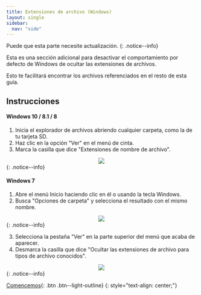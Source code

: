 ```yaml
---
title: Extensiones de archivo (Windows)
layout: single
sidebar:
  nav: "side"
---
```


Puede que esta parte necesite actualización.
{: .notice--info}

Esta es una sección adicional para desactivar el comportamiento por defecto de Windows de ocultar las extensiones de archivos.

Esto te facilitará encontrar los archivos referenciados en el resto de esta guía.

## Instrucciones

#### Windows 10 / 8.1 / 8

1. Inicia el explorador de archivos abriendo cualquier carpeta, como la de tu tarjeta SD.
2. Haz clic en la opción "Ver" en el menú de cinta.
3. Marca la casilla que dice "Extensiones de nombre de archivo".

<div align="center">
<img src="/guia_dsi/assets/images/extensiones-de-archivo-windows-10.png">
</div>
{: .notice--info}

#### Windows 7

1. Abre el menú Inicio haciendo clic en él o usando la tecla Windows.
2. Busca "Opciones de carpeta" y selecciona el resultado con el mismo nombre.

<div align="center">
<img src="/guia_dsi/assets/images/opciones-de-carpeta-menu-inicio-windows-7.png">
</div>
{: .notice--info}

3. Selecciona la pestaña "Ver" en la parte superior del menú que acaba de aparecer.
4. Desmarca la casilla que dice "Ocultar las extensiones de archivo para tipos de archivo conocidos".

<div align="center">
<img src="/guia_dsi/assets/images/opciones-de-carpeta-windows-7.png">
</div>
{: .notice--info}

[Comencemos](/guia_dsi/guía/comencemos){: .btn .btn--light-outline}
{: style="text-align: center;"}
